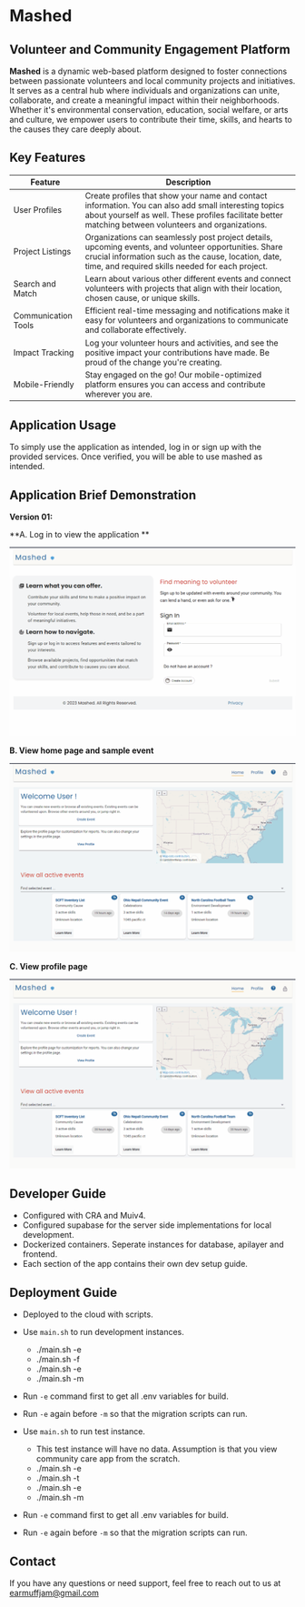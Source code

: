 # Mashed

## Volunteer and Community Engagement Platform

**Mashed** is a dynamic web-based platform designed to foster connections between passionate volunteers and local community projects and initiatives. It serves as a central hub where individuals and organizations can unite, collaborate, and create a meaningful impact within their neighborhoods. Whether it's environmental conservation, education, social welfare, or arts and culture, we empower users to contribute their time, skills, and hearts to the causes they care deeply about.

## Key Features

| Feature             | Description                                                                                                                                                                                                      |
| ------------------- | ---------------------------------------------------------------------------------------------------------------------------------------------------------------------------------------------------------------- |
| User Profiles       | Create profiles that show your name and contact information. You can also add small interesting topics about yourself as well. These profiles facilitate better matching between volunteers and organizations.   |
| Project Listings    | Organizations can seamlessly post project details, upcoming events, and volunteer opportunities. Share crucial information such as the cause, location, date, time, and required skills needed for each project. |
| Search and Match    | Learn about various other different events and connect volunteers with projects that align with their location, chosen cause, or unique skills.                                                                  |
| Communication Tools | Efficient real-time messaging and notifications make it easy for volunteers and organizations to communicate and collaborate effectively.                                                                        |
| Impact Tracking     | Log your volunteer hours and activities, and see the positive impact your contributions have made. Be proud of the change you're creating.                                                                       |
| Mobile-Friendly     | Stay engaged on the go! Our mobile-optimized platform ensures you can access and contribute wherever you are.                                                                                                    |

## Application Usage

To simply use the application as intended, log in or sign up with the provided services. Once verified, you will be able to use mashed as intended.

## Application Brief Demonstration

**Version 01:**

**A. Log in to view the application **

![Application Overview](setup/demo/gifs/log-in.gif)

**B. View home page and sample event**

![Event Overview](setup/demo/gifs/select-event-sample-items.gif)

**C. View profile page**

![Profile Overview](setup/demo/gifs/select-profile-sample.gif)

## Developer Guide

- Configured with CRA and Muiv4.
- Configured supabase for the server side implementations for local development.
- Dockerized containers. Seperate instances for database, apilayer and frontend.
- Each section of the app contains their own dev setup guide.

## Deployment Guide

- Deployed to the cloud with scripts.
- Use `main.sh` to run development instances.
  - ./main.sh -e
  - ./main.sh -f
  - ./main.sh -e
  - ./main.sh -m
- Run `-e` command first to get all .env variables for build.
- Run `-e` again before `-m` so that the migration scripts can run.

- Use `main.sh` to run test instance.
  - This test instance will have no data. Assumption is that you view community care app from the scratch.
  - ./main.sh -e
  - ./main.sh -t
  - ./main.sh -e
  - ./main.sh -m
- Run `-e` command first to get all .env variables for build.
- Run `-e` again before `-m` so that the migration scripts can run.

## Contact

If you have any questions or need support, feel free to reach out to us at earmuffjam@gmail.com
